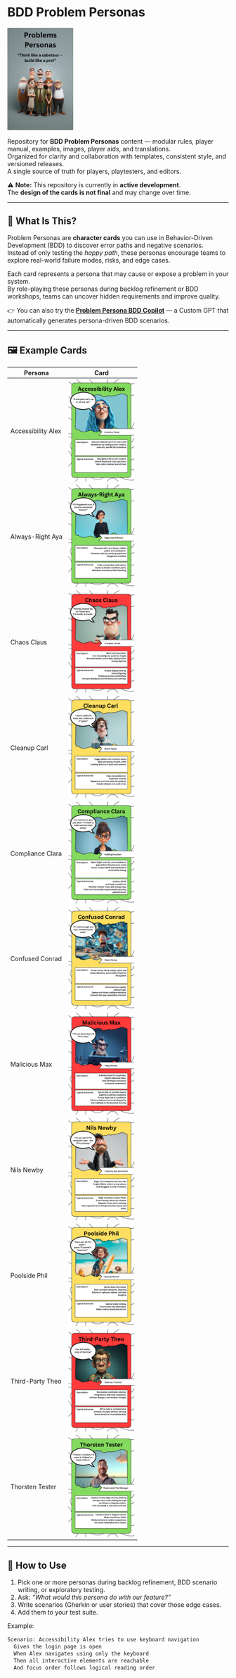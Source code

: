# BDD Problem Personas

<img src="https://github.com/nilsbert/bdd-problem-personas/blob/main/Cards/Pre-Mortem%20Personas.png?raw=true" width="150"/>

Repository for **BDD Problem Personas** content — modular rules, player manual, examples, images, player aids, and translations.  
Organized for clarity and collaboration with templates, consistent style, and versioned releases.  
A single source of truth for players, playtesters, and editors.  

⚠️ **Note:** This repository is currently in **active development**.  
The **design of the cards is not final** and may change over time.  

---

## 🎯 What Is This?

Problem Personas are **character cards** you can use in Behavior-Driven Development (BDD) to discover error paths and negative scenarios.  
Instead of only testing the *happy path*, these personas encourage teams to explore real-world failure modes, risks, and edge cases.

Each card represents a persona that may cause or expose a problem in your system.  
By role-playing these personas during backlog refinement or BDD workshops, teams can uncover hidden requirements and improve quality.

👉 You can also try the **[Problem Persona BDD Copilot](https://chatgpt.com/g/g-68d1bc47e300819196a0b009c97ef095-problem-persona-bdd-copilot)** — a Custom GPT that automatically generates persona-driven BDD scenarios.

---

## 🖼️ Example Cards

| Persona | Card |
|---------|------|
| Accessibility Alex | <img src="https://github.com/nilsbert/bdd-problem-personas/blob/main/Cards/Accessibility%20Alex.png?raw=true" width="150"/> |
| Always-Right Aya | <img src="https://github.com/nilsbert/bdd-problem-personas/blob/main/Cards/Always-Right%20Aya.png?raw=true" width="150"/> |
| Chaos Claus | <img src="https://github.com/nilsbert/bdd-problem-personas/blob/main/Cards/Chaos%20Claus.png?raw=true" width="150"/> |
| Cleanup Carl | <img src="https://github.com/nilsbert/bdd-problem-personas/blob/main/Cards/Cleanup%20Carl.png?raw=true" width="150"/> |
| Compliance Clara | <img src="https://github.com/nilsbert/bdd-problem-personas/blob/main/Cards/Compliance%20Clara.png?raw=true" width="150"/> |
| Confused Conrad | <img src="https://github.com/nilsbert/bdd-problem-personas/blob/main/Cards/Confused%20Conrad.png?raw=true" width="150"/> |
| Malicious Max | <img src="https://github.com/nilsbert/bdd-problem-personas/blob/main/Cards/Malicious%20Max.png?raw=true" width="150"/> |
| Nils Newby | <img src="https://github.com/nilsbert/bdd-problem-personas/blob/main/Cards/Nils%20Newby.png?raw=true" width="150"/> |
| Poolside Phil | <img src="https://github.com/nilsbert/bdd-problem-personas/blob/main/Cards/Poolside%20Phil.png?raw=true" width="150"/> |
| Third-Party Theo | <img src="https://github.com/nilsbert/bdd-problem-personas/blob/main/Cards/Third-Party%20Theo.png?raw=true" width="150"/> |
| Thorsten Tester | <img src="https://github.com/nilsbert/bdd-problem-personas/blob/main/Cards/Thorsten%20Tester.png?raw=true" width="150"/> |


---

## 🚀 How to Use

1. Pick one or more personas during backlog refinement, BDD scenario writing, or exploratory testing.  
2. Ask: *“What would this persona do with our feature?”*  
3. Write scenarios (Gherkin or user stories) that cover those edge cases.  
4. Add them to your test suite.

Example:

```gherkin
Scenario: Accessibility Alex tries to use keyboard navigation
  Given the login page is open
  When Alex navigates using only the keyboard
  Then all interactive elements are reachable
  And focus order follows logical reading order
